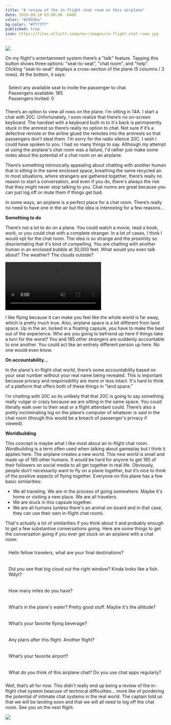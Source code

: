 ```yaml
---
title: "A review of the in-flight chat room on this airplane"
date: 2019-09-18 03:00:00 -0400
color: "#2993ba"
bg-color: "#f7f7f7"
published: true
icon: https://files.elliott.computer/images/in-flight-chat-room.jpg
---
```


![](https://files.elliott.computer/images/in-flight-chat-room.jpg)

On my flight's entertainment system there’s a "talk" feature. Tapping this button shows three options: "seat-to-seat", "chat room", and "help". Clicking "seat-to-seat" displays a cross-section of the plane (5 columns / 3 rows). At the bottom, it says:

<p style="border: 1px dotted {{ page.color }}; padding: 10px; border-radius: 10px;">
    Select any available seat to invite the passenger to chat.<br />
    Passengers available: 185<br />
    Passengers Invited: 0
</p>

There’s an option to view all rows on the plane. I’m sitting in 14A. I start a chat with 20C. Unfortunately, I soon realize that there’s no on-screen keyboard. The handset with a keyboard built-in to it's back is permanently stuck in the armrest so there’s really no option to chat. Not sure if it’s a defective remote or the airline glued the remotes into the armrests so that passengers don’t steal them. I’m sorry for the radio silence 20C. I wish I could have spoken to you. I had so many things to say. Although my attempt at using the airplane's chat room was a failure, I'd rather just make some notes about the potential of a chat room on an airplane.

There’s something intrinsically appealing about chatting with another human that is sitting in the same enclosed space, breathing the same recycled air. In most situations, where strangers are gathered together, there’s really no reason to start a conversation, and even if you do, there's always the risk that they might never stop talking to you. Chat rooms are great because you can just log off or mute them if things get bad.

In some ways, an airplane is a perfect place for a chat room. There’s really no need to have one in the air but the idea is interesting for a few reasons...

**Something to do**

There’s not a lot to do on a plane. You could watch a movie, read a book, work, or you could chat with a complete stranger. In a lot of cases, I think I would opt for the chat room. The idea is so strange and the proximity so disorientating that it's kind of compelling. You are chatting with another human in an enclosed bubble at 30,000 feet. What would you even talk about? The weather? The clouds outside?

<p><video playsinline autoplay loop muted src="https://files.elliott.computer/videos/sea-clouds.m4v"></video></p>

I like flying because it can make you feel like the whole world is far away, which is pretty much true. Also, airplane space is a bit different from land space. Up in the air, locked in a floating capsule, you have to make the best out of the experience. Who are you going to befriend up here if things take a turn for the worst? You and 185 other strangers are suddenly accountable to one another. You could act like an entirely different person up here. No one would even know.

**On accountability...**

In the plane's in-flight chat world, there’s some accountability based on your seat number without your real name being revealed. This is important because privacy and responsibility are more or less intact. It's hard to think of a platform that offers both of these things in "land space."

I’m chatting with 20C so its unlikely that that 20C is going to say something really vulgar or crazy because we are sitting in the same space. You could literally walk over to their seat or a flight attendant could. There’s also a pretty incriminating log on the plane’s computer of whatever is said in the chat room (though this would be a breach of passenger's privacy if viewed).

**Worldbuilding**

This concept is maybe what I like most about an in-flight chat room. Wordbuilding is a term often used when talking about gameplay but I think it applies here. The airplane creates a new world. This new world is small and made up of 185 other humans. It would be hard for anyone to get 185 of their followers on social media to all get together in real life. Obviously, people don’t necessarily want to fly on a plane together, but it’s nice to think of the positive aspects of flying together. Everyone on this plane has a few basic similarities:

- We all traveling. We are in the process of going somewhere. Maybe it's home or visiting a new place. We are all travelers.
- We are stuck in this capsule together.
- We are all humans (unless there's an animal on-board and in that case, they can use their own in-flight chat room).

That's actually a lot of similarities if you think about it and probably enough to get a few substantive conversations going. Here are some things to get the conversation going if you ever get stuck on an airplane with a chat room:

<p style="border: 1px dotted {{ page.color }}; padding: 10px; border-radius: 10px;">
Hello fellow travelers, what are your final destinations?
</p>

<p style="border: 1px dotted {{ page.color }}; padding: 10px; border-radius: 10px;">
Did you see that big cloud out the right window? Kinda looks like a fish. Wdyt?
</p>

<p style="border: 1px dotted {{ page.color }}; padding: 10px; border-radius: 10px;">
How many miles do you have?
</p>

<p style="border: 1px dotted {{ page.color }}; padding: 10px; border-radius: 10px;">
What’s in the plane's water? Pretty good stuff. Maybe it's the altitude?
</p>

<p style="border: 1px dotted {{ page.color }}; padding: 10px; border-radius: 10px;">
What’s your favorite flying beverage?
</p>

<p style="border: 1px dotted {{ page.color }}; padding: 10px; border-radius: 10px;">
Any plans after this flight. Another flight?
</p>

<p style="border: 1px dotted {{ page.color }}; padding: 10px; border-radius: 10px;">
What’s your favorite airport?
</p>

<p style="border: 1px dotted {{ page.color }}; padding: 10px; border-radius: 10px;">
What do you think of this airplane chat? Do you use chat apps regularly?
</p>

Well, that’s all for now. This didn't really end up being a review of the in-flight chat system beacuse of technical difficulties... more like of pondering the potential of intimate chat systems in the real world. The captain told us that we will be landing soon and that we will all need to log off the chat room. See you on the next flight.

![](https://files.elliott.computer/images/flight-control.jpg)

